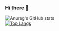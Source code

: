 ### Hi there 👋

<!--
**arsa0/arsa0** is a ✨ _special_ ✨ repository because its `README.md` (this file) appears on your GitHub profile.

Here are some ideas to get you started:

- 🔭 I’m currently working on ...
- 🌱 I’m currently learning ...
- 👯 I’m looking to collaborate on ...
- 🤔 I’m looking for help with ...
- 💬 Ask me about ...
- 📫 How to reach me: ...
- 😄 Pronouns: ...
- ⚡ Fun fact: ...
-->

![Anurag's GitHub stats](https://github-readme-stats.vercel.app/api?username=arsa0&show_icons=true&theme=merko) <br />
[![Top Langs](https://github-readme-stats.vercel.app/api/top-langs/?username=arsa0)](https://github.com/anuraghazra/github-readme-stats)
